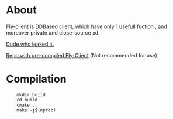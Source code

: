 # About
Fly-client is DDBased client, which have only 1 usefull fuction , and moreover private and close-source xd.

[Dude who leaked it.](https://github.com/Cloud-dot)

[Repo with pre-compiled Fly-Client](https://github.com/Cloud-dot/Fly-client-ddnet) (Not recommended for use)

# Compilation
```
    mkdir build
    cd build
    cmake ..
    make -j$(nproc)
```
